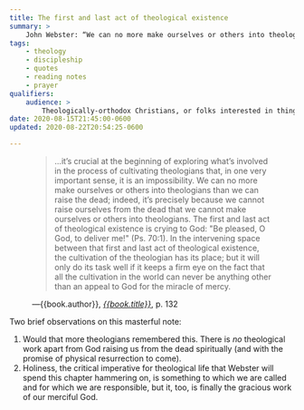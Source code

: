 ```yaml
---
title: The first and last act of theological existence
summary: >
    John Webster: “We can no more make ourselves or others into theologians than we can raise the dead…”
tags:
    - theology
    - discipleship
    - quotes
    - reading notes
    - prayer
qualifiers:
    audience: >
        Theologically-orthodox Christians, or folks interested in things that theologically-orthodox Christians think.
date: 2020-08-15T21:45:00-0600
updated: 2020-08-22T20:54:25-0600

---
```


<figure class="quotation">

> …it’s crucial at the beginning of exploring what’s involved in the process of cultivating theologians that, in one very important sense, it is an impossibility. We can no more make ourselves or others into theologians than we can raise the dead; indeed, it’s precisely because we cannot raise ourselves from the dead that we cannot make ourselves or others into theologians. The first and last act of theological existence is crying to God: "Be pleased, O God, to deliver me!" (Ps. 70:1). In the intervening space between that first and last act of theological existence, the cultivation of the theologian has its place; but it will only do its task well if it keeps a firm eye on the fact that all the cultivation in the world can never be anything other than an appeal to God for the miracle of mercy.

<figcaption>—{{book.author}}, <a href="{{book.link}}"><cite>{{book.title}}</cite></a>, p. 132</figcaption>

</figure>

Two brief observations on this masterful note:

1. Would that more theologians remembered this. There is *no* theological work apart from God raising us from the dead spiritually (and with the promise of physical resurrection to come).
2. Holiness, the critical imperative for theological life that Webster will spend this chapter hammering on, is something to which we are called and for which we are responsible, but it, too, is finally the gracious work of our merciful God.
